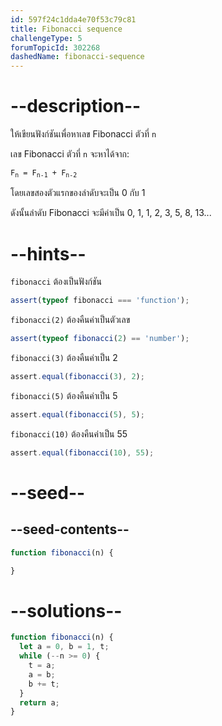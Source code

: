 ```yaml
---
id: 597f24c1dda4e70f53c79c81
title: Fibonacci sequence
challengeType: 5
forumTopicId: 302268
dashedName: fibonacci-sequence
---
```


# --description--

ให้เขียนฟังก์ชันเพื่อหาเลข Fibonacci ตัวที่ <code>n</code>

เลข Fibonacci ตัวที่ <code>n</code> จะหาได้จาก:

<code>F<sub>n</sub> = F<sub>n-1</sub> + F<sub>n-2</sub></code>

โดยเลขสองตัวแรกของลำดับจะเป็น 0 กับ 1

ดังนั้นลำดับ Fibonacci จะมีค่าเป็น 0, 1, 1, 2, 3, 5, 8, 13...

# --hints--

`fibonacci` ต้องเป็นฟังก์ชัน

```js
assert(typeof fibonacci === 'function');
```

`fibonacci(2)` ต้องคืนค่าเป็นตัวเลข

```js
assert(typeof fibonacci(2) == 'number');
```

`fibonacci(3)` ต้องคืนค่าเป็น 2

```js
assert.equal(fibonacci(3), 2);
```

`fibonacci(5)` ต้องคืนค่าเป็น 5

```js
assert.equal(fibonacci(5), 5);
```

`fibonacci(10)` ต้องคืนค่าเป็น 55

```js
assert.equal(fibonacci(10), 55);
```

# --seed--

## --seed-contents--

```js
function fibonacci(n) {

}
```

# --solutions--

```js
function fibonacci(n) {
  let a = 0, b = 1, t;
  while (--n >= 0) {
    t = a;
    a = b;
    b += t;
  }
  return a;
}
```
